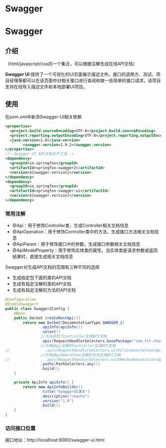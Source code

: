 # Swagger


# Swagger

## 介绍

（html/javascript/css的一个集合，可以根据注解生成在线API文档）

**Swagger UI**:提供了一个可视化的UI页面展示描述文件。接口的调用方、测试、项目经理等都可以在该页面中对相关接口进行查阅和做一些简单的接口请求。该项目支持在线导入描述文件和本地部署UI项目。

## 使用

在pom.xml中新添Swagger-UI相关依赖

```xml
<properties>
  <project.build.sourceEncoding>UTF-8</project.build.sourceEncoding>
  <project.reporting.outputEncoding>UTF-8</project.reporting.outputEncoding>
  <java.version>1.8</java.version>        
		<swagger.version>2.9.2</swagger.version>
</properties>
<!--Swagger-UI API文档生产工具-->
<dependency>
  <groupId>io.springfox</groupId>
  <artifactId>springfox-swagger2</artifactId>
  <version>${swagger.version}</version>
</dependency>
<dependency>
  <groupId>io.springfox</groupId>
  <artifactId>springfox-swagger-ui</artifactId>
  <version>${swagger.version}</version>
</dependency>
```

### 常用注解

- @Api：用于修饰Controller类，生成Controller相关文档信息
- @ApiOperation：用于修饰Controller类中的方法，生成接口方法相关文档信息
- @ApiParam：用于修饰接口中的参数，生成接口参数相关文档信息
- @ApiModelProperty：用于修饰实体类的属性，当实体类是请求参数或返回结果时，直接生成相关文档信息

Swagger对生成API文档的范围有三种不同的选择

- 生成指定包下面的类的API文档
- 生成有指定注解的类的API文档
- 生成有指定注解的方法的API文档

```java
@Configuration
@EnableSwagger2
public class Swagger2Config {
    @Bean
    public Docket createRestApi(){
        return new Docket(DocumentationType.SWAGGER_2)
                .apiInfo(apiInfo())
                .select()
                //为当前包下controller生成API文档
                .apis(RequestHandlerSelectors.basePackage("com.ttt.chacha.chacha.controller"))
                //为有@Api注解的Controller生成API文档
//                .apis(RequestHandlerSelectors.withClassAnnotation(Api.class))
                //为有@ApiOperation注解的方法生成API文档
//                .apis(RequestHandlerSelectors.withMethodAnnotation(ApiOperation.class))
                .paths(PathSelectors.any())
                .build();
    }

    private ApiInfo apiInfo() {
        return new ApiInfoBuilder()
                .title("SwaggerUI演示")
                .description("chacha")
                .version("1.0")
                .build();
    }
}
```

### 访问接口位置

接口地址：http://localhost:8080/swagger-ui.html


